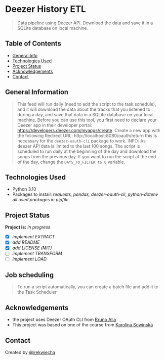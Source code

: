 # Deezer History ETL
> Data pipeline using Deezer API. Download the data and save it in a SQLite database on local machine. 

## Table of Contents
* [General Info](#general-information)
* [Technologies Used](#technologies-used)
* [Project Status](#project-status)
* [Acknowledgements](#acknowledgements)
* [Contact](#contact)

## General Information
> This feed will run daily (need to add the script to the task schedule), and it will download the data about the tracks that you listened to during a day, and save that data in a SQLite database on your local machine. Before you can use this tool, you first need to declare your Deezer app in their developer portal: https://developers.deezer.com/myapps/create. Create a new app with the following Redirect URL: http://localhost:8080/oauth/return this is necessary for the `deezer-oauth-cli` package to work.
>INFO:
>As deezer API data is limited to the last 100 songs. The script is scheduled to run daily at the beginning of the day and download the songs from the previous day. If you want to run the script at the end of the day, change the `DAYS_TO_FILTER to 0` variable.

## Technologies Used
- Python 3.10
- Packages to install: *requests, pandas, deezer-oauth-cli, python-dotenv*
*all used packages in pipfile*

## Project Status
**Project is:** *in progress*
- [x] *implement EXTRACT*
- [x] *add README*
- [x] *add LICENSE (MIT)*
- [ ] *implement TRANSFORM*
- [ ] *implement LOAD*

## Job scheduling
> To run a script automatically, you can create a batch file and add it to the Task Scheduler

## Acknowledgements
- the project uses Deezer OAuth CLI from [Bruno Alla](https://github.com/browniebroke/deezer-oauth-cli)
- This project was based on one of the course from [Karolina Sowinska](https://www.youtube.com/c/KarolinaSowinska)

## Contact
Created by [@irekwiecha](https://github.com/irekwiecha)